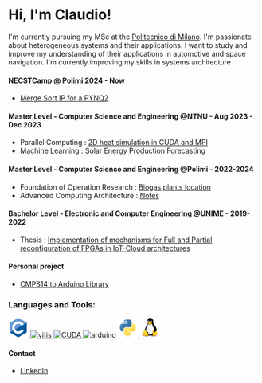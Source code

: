 
# Hi, I'm Claudio! 

I'm currently pursuing my MSc at the [Politecnico di Milano](https://www.polimi.it/en/). I'm passionate about heterogeneous systems and their applications. I want to study and improve my understanding of their applications in automotive and space navigation.
I'm currently improving my skills in systems architecture 
#### NECSTCamp @ Polimi 2024 - Now
- [Merge Sort IP for a PYNQ2](https://github.com/Claxl/Merge_Sort_IP)

#### Master Level - Computer Science and Engineering @NTNU - Aug 2023 - Dec 2023
 - Parallel Computing : [2D heat simulation in CUDA and MPI](https://github.com/Claxl/2D-heat-simulation)
 - Machine Learning : [Solar Energy Production Forecasting](https://github.com/Claxl/Solar-Energy-Production-Forecasting)

#### Master Level - Computer Science and Engineering @Polimi - 2022-2024
 -  Foundation of Operation Research : [Biogas plants location](https://github.com/Claxl/BiogasPlantsLocationFOR22-23)
 - Advanced Computing Architecture : [Notes](https://github.com/Claxl/ACA)

#### Bachelor Level - Electronic and Computer Engineering @UNIME - 2019-2022
 -	Thesis : [Implementation of mechanisms for Full and Partial reconfiguration of FPGAs in IoT-Cloud architectures](https://github.com/Claxl/Full-and-Partial-Reconfiguration-of-FPGAs-in-IoT-Cloud-architectures)

#### Personal project
 - [CMPS14 to Arduino Library](https://github.com/Claxl/CMPS14toArancino/tree/main)
<h3 align="left">Languages and Tools:</h3>
<p align="left"> 
 <a href="https://www.cprogramming.com/" target="_blank" rel="noreferrer"> <img src="https://raw.githubusercontent.com/devicons/devicon/master/icons/c/c-original.svg" alt="c" width="40" height="40"/> </a>
<a href="https://www.xilinx.com/products/design-tools/vivado.html" target="_blank" rel="noreferrer"> <img src="https://www.xilinx.com/content/dam/xilinx/imgs/logos/xilinx/vitis-logo-topbanner.png" alt="vitis" width="60" height="40"/> </a>
<a href="https://www.nvidia.com/en-us/" target="_blank" rel="noreferrer"> <img src="https://upload.wikimedia.org/wikipedia/en/b/b9/Nvidia_CUDA_Logo.jpg" alt="CUDA" width="70" height="40"/> </a
<a href="https://www.arduino.cc/" target="_blank" rel="noreferrer"> <img src="https://cdn.worldvectorlogo.com/logos/arduino-1.svg" alt="arduino" width="40" height="40"/> </a>  <a href="https://www.python.org" target="_blank" rel="noreferrer"> <img src="https://raw.githubusercontent.com/devicons/devicon/master/icons/python/python-original.svg" alt="python" width="40" height="40"/> </a> 
  <a href="https://www.linux.org/" target="_blank" rel="noreferrer"> <img src="https://raw.githubusercontent.com/devicons/devicon/master/icons/linux/linux-original.svg" alt="linux" width="40" height="40"/> </a> 
 </p>

#### Contact
 - [LinkedIn](https://www.linkedin.com/in/claudiodisalvo1/)


 

